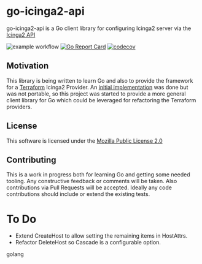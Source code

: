 # go-icinga2-api

go-icinga2-api is a Go client library for configuring Icinga2 server via the [Icinga2 API](http://docs.icinga.org/icinga2/latest/doc/module/icinga2/chapter/icinga2-api)

![example workflow](https://github.com/dakota-marshall/go-icinga2-api/actions/workflows/go.yml/badge.svg)
[![Go Report Card](https://goreportcard.com/badge/github.com/dakota-marshall/go-icinga2-api)](https://goreportcard.com/report/github.com/dakota-marshall/go-icinga2-api)
[![codecov](https://codecov.io/github/dakota-marshall/go-icinga2-api/graph/badge.svg?token=GR42D0S3KX)](https://codecov.io/github/dakota-marshall/go-icinga2-api)


## Motivation

This library is being written to learn Go and also to provide the framework for a [Terraform](https://www.terraform.io/) Icinga2 Provider. An [initial implementation](https://github.com/lrsmith/terraform-provider-icinga2) was done but was not portable, so this project was started to provide a more general client library for Go which could be leveraged for refactoring the Terraform
providers.

## License

This software is licensed under the [Mozilla Public License 2.0](https://www.mozilla.org/en-US/MPL/2.0/)

## Contributing

This is a work in progress both for learning Go and getting some needed tooling. Any constructive feedback
or comments will be taken. Also contributions via Pull Requests will be accepted. Ideally any code contributions
should include or extend the existing tests.

# To Do
* Extend CreateHost to allow setting the remaining items in HostAttrs.
* Refactor DeleteHost so Cascade is a configurable option.

golang

